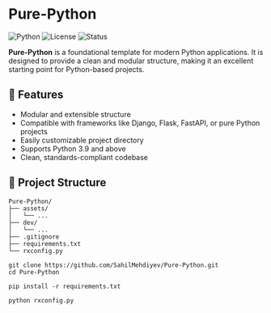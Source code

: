 # Pure-Python

![Python](https://img.shields.io/badge/Python-3.9%2B-blue)
![License](https://img.shields.io/badge/License-MIT-green)
![Status](https://img.shields.io/badge/Status-Active-success)

**Pure-Python** is a foundational template for modern Python applications. It is designed to provide a clean and modular structure, making it an excellent starting point for Python-based projects.

## 🚀 Features

- Modular and extensible structure
- Compatible with frameworks like Django, Flask, FastAPI, or pure Python projects
- Easily customizable project directory
- Supports Python 3.9 and above
- Clean, standards-compliant codebase

## 📂 Project Structure

```plaintext
Pure-Python/
├── assets/
│   └── ...
├── dev/
│   └── ...
├── .gitignore
├── requirements.txt
└── rxconfig.py
```

```
git clone https://github.com/SahilMehdiyev/Pure-Python.git
cd Pure-Python

```

```
pip install -r requirements.txt

```

```
python rxconfig.py

```

